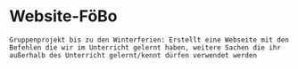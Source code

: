 # Website-FöBo
```Gruppenprojekt bis zu den Winterferien: Erstellt eine Webseite mit den Befehlen die wir im Unterricht gelernt haben, weitere Sachen die ihr außerhalb des Unterricht gelernt/kennt dürfen verwendet werden```